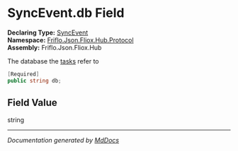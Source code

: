 ﻿<!--  
  <auto-generated>   
    The contents of this file were generated by a tool.  
    Changes to this file may be list if the file is regenerated  
  </auto-generated>   
-->

# SyncEvent.db Field

**Declaring Type:** [SyncEvent](../index.md)  
**Namespace:** [Friflo.Json.Fliox.Hub.Protocol](../../index.md)  
**Assembly:** Friflo.Json.Fliox.Hub

The database the [tasks](tasks.md) refer to

```csharp
[Required]
public string db;
```

## Field Value

string

___

*Documentation generated by [MdDocs](https://github.com/ap0llo/mddocs)*

